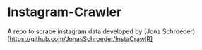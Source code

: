 # Instagram-Crawler
A repo to scrape instagram data developed by (Jona Schroeder)[https://github.com/JonasSchroeder/InstaCrawlR]
